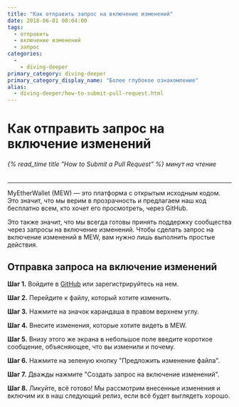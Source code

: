```yaml
---
title: "Как отправить запрос на включение изменений"
date: 2018-06-01 00:04:00
tags:
  - отправить
  - включение изменений
  - запрос
categories:
  - 
    - diving-deeper
primary_category: diving-deeper
primary_category_display_name: "Более глубокое ознакомление"
alias:
  - diving-deeper/how-to-submit-pull-request.html
---
```


# **Как отправить запрос на включение изменений**

###### {% read_time title "How to Submit a Pull Request" %} минут на чтение

* * *

MyEtherWallet (MEW) — это платформа с открытым исходным кодом. Это значит, что мы верим в прозрачность и предлагаем наш код бесплатно всем, кто хочет его просмотреть, через GitHub.

Это также значит, что мы всегда готовы принять поддержку сообщества через запросы на включение изменений. Чтобы сделать запрос на включение изменений в MEW, вам нужно лишь выполнить простые действия.

## **Отправка запроса на включение изменений**

**Шаг 1.** Войдите в [GitHub](https://github.com/MyEtherWallet) или зарегистрируйтесь на нем.

**Шаг 2.** Перейдите к файлу, который хотите изменить.

**Шаг 3.** Нажмите на значок карандаша в правом верхнем углу.

**Шаг 4.** Внесите изменения, которые хотите видеть в MEW.

**Шаг 5.** Внизу этого же экрана в небольшое поле введите короткое сообщение, объясняющее, что вы изменили и почему.

**Шаг 6.** Нажмите на зеленую кнопку "Предложить изменение файла".

**Шаг 7.** Дважды нажмите "Создать запрос на включение изменений".

**Шаг 8.** Ликуйте, всё готово! Мы рассмотрим внесенные изменения и включим их в наш следующий релиз, если всё будет выглядеть хорошо.